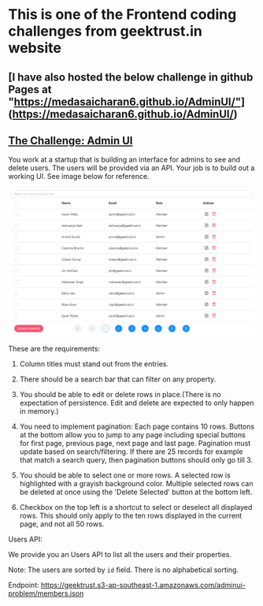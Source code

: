 # This is one of the Frontend coding challenges from geektrust.in website

## [I have also hosted the below challenge in github Pages at "https://medasaicharan6.github.io/AdminUI/"] (https://medasaicharan6.github.io/AdminUI/)


## [The Challenge: Admin UI](https://www.geektrust.in/coding-problem/frontend/adminui)

You work at a startup that is building an interface for admins to see and delete users. The users will be provided via an API. Your job is to build out a working UI. See image below for reference.

![Image](https://github.com/medasaicharan6/AdminUI/blob/master/project.png)

These are the requirements:

1. Column titles must stand out from the entries.

2. There should be a search bar that can filter on any property.

3. You should be able to edit or delete rows in place.(There is no expectation of persistence. Edit and delete are expected to only happen in memory.)

4. You need to implement pagination: Each page contains 10 rows. Buttons at the bottom allow you to jump to any page including special buttons for first page, previous page, next page and last page. Pagination must update based on search/filtering. If there are 25 records for example that match a search query, then pagination buttons should only go till 3.

5. You should be able to select one or more rows. A selected row is highlighted with a grayish background color. Multiple selected rows can be deleted at once using the 'Delete Selected' button at the bottom left.

6. Checkbox on the top left is a shortcut to select or deselect all displayed rows. This should only apply to the ten rows displayed in the current page, and not all 50 rows.



Users API:

We provide you an Users API to list all the users and their properties.

Note: The users are sorted by `id` field. There is no alphabetical sorting.

Endpoint: https://geektrust.s3-ap-southeast-1.amazonaws.com/adminui-problem/members.json
